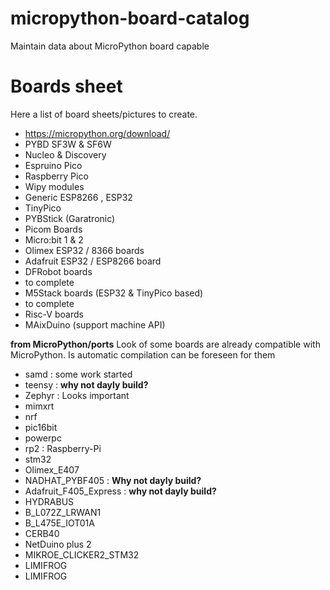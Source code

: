 # micropython-board-catalog
Maintain data about MicroPython board capable

# Boards sheet
Here a list of board sheets/pictures to create.

* https://micropython.org/download/
 * PYBD SF3W & SF6W
 * Nucleo & Discovery
 * Espruino Pico
 * Raspberry Pico
 * Wipy modules
 * Generic ESP8266 , ESP32
 * TinyPico
* PYBStick (Garatronic)
* Picom Boards
* Micro:bit 1 & 2
* Olimex ESP32 / 8366 boards
* Adafruit ESP32 / ESP8266 board
* DFRobot boards
 * to complete
* M5Stack boards (ESP32 & TinyPico based)
 * to complete
* Risc-V boards
 * MAixDuino (support machine API)

__from MicroPython/ports__
Look of some boards are already compatible with MicroPython. Is automatic compilation can be foreseen for them
* samd : some work started
* teensy : __why not dayly build?__
* Zephyr : Looks important
* mimxrt
* nrf
* pic16bit
* powerpc
* rp2 : Raspberry-Pi
* stm32
 * Olimex_E407 
 * NADHAT_PYBF405 : __Why not dayly build?__
 * Adafruit_F405_Express : __why not dayly build?__
 * HYDRABUS
 * B_L072Z_LRWAN1
 * B_L475E_IOT01A 
 * CERB40
 * NetDuino plus 2 
 * MIKROE_CLICKER2_STM32
 * LIMIFROG 
 * LIMIFROG 

